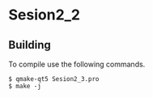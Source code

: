 # Sesion2_2

## Building
To compile use the following commands.
```console
$ qmake-qt5 Sesion2_3.pro
$ make -j
```
